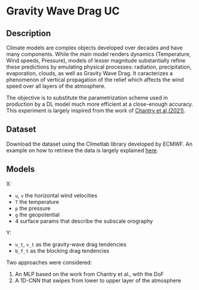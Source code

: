 # Gravity Wave Drag UC


## Description

Climate models are complex objects developed over decades and have many components. While the main model renders dynamics (Temperature, Wind speeds, Pressure), models of lesser magnitude substantially refine these predictions by emulating physical processes: radiation, precipitation, evaporation, clouds, as well as Gravity Wave Drag. It caracterizes a phenomenon of vertical propagation of the relief which affects the wind speed over all layers of the atmosphere.

The objective is to substitute the parametrization scheme used in production by a DL model much more efficient at a close-enough accuracy. This experiment is largely inspired from the work of [Chantry et al (2021)](https://agupubs.onlinelibrary.wiley.com/doi/pdfdirect/10.1029/2021MS002477).

## Dataset

Download the dataset using the Climetlab library developed by ECMWF. An example on how to retrieve the data is largely explained [here](https://git.ecmwf.int/projects/MLFET/repos/maelstrom-nogwd/browse).

## Models

X:

* ``u``, ``v`` the horizontal wind velocities
* ``T`` the temperature
* ``p`` the pressure
* ``g`` the geopotential
* 4 surface params that describe the subscale orography

Y:

* ``u_t``, ``v_t`` as the gravity-wave drag tendencies
* ``b_f_t`` as the blocking drag tendencies

Two approaches were considered:

1. An MLP based on the work from Chantry et al., with the DoF
2. A 1D-CNN that swipes from lower to upper layer of the atmosphere
